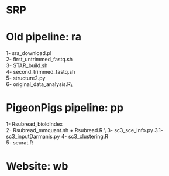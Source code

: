 # SRP


# Old pipeline: ra
1- sra_download.pl \
2- first_untrimmed_fastq.sh \
3- STAR_build.sh \
4- second_trimmed_fastq.sh \
5- structure2.py\
6- original_data_analysis.R\

# PigeonPigs pipeline: pp 
1- Rsubread_bioldIndex \
2- Rsubread_mmquant.sh + Rsubread.R \ 
3- sc3_sce_Info.py
3.1- sc3_inputDarmanis.py 
4- sc3_clustering.R \
5- seurat.R

# Website: wb


